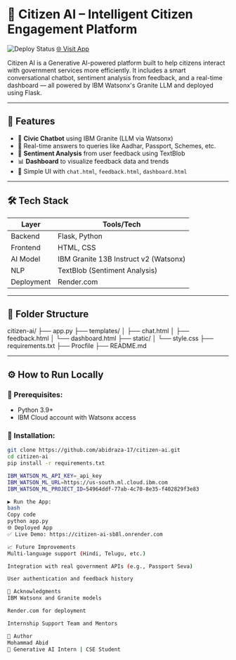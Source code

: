 # 🧠 Citizen AI – Intelligent Citizen Engagement Platform

![Deploy Status](https://img.shields.io/badge/Deployed-Online-success?style=flat-square&color=brightgreen)
[🌐 Visit App](https://citizen-ai-sb8l.onrender.com)

Citizen AI is a Generative AI-powered platform built to help citizens interact with government services more efficiently. It includes a smart conversational chatbot, sentiment analysis from feedback, and a real-time dashboard — all powered by IBM Watsonx's Granite LLM and deployed using Flask.

---

## 📌 Features

- 🤖 **Civic Chatbot** using IBM Granite (LLM via Watsonx)
- 💬 Real-time answers to queries like Aadhar, Passport, Schemes, etc.
- 🧠 **Sentiment Analysis** from user feedback using TextBlob
- 📊 **Dashboard** to visualize feedback data and trends
- 🎨 Simple UI with `chat.html`, `feedback.html`, `dashboard.html`

---

## 🛠 Tech Stack

| Layer     | Tools/Tech                         |
|-----------|------------------------------------|
| Backend   | Flask, Python                      |
| Frontend  | HTML, CSS                          |
| AI Model  | IBM Granite 13B Instruct v2 (Watsonx) |
| NLP       | TextBlob (Sentiment Analysis)      |
| Deployment| Render.com                         |

---

## 📂 Folder Structure
citizen-ai/
├── app.py
├── templates/
│ ├── chat.html
│ ├── feedback.html
│ └── dashboard.html
├── static/
│ └── style.css
├── requirements.txt
├── Procfile
├── README.md



---

## ⚙️ How to Run Locally

### 🔧 Prerequisites:
- Python 3.9+
- IBM Cloud account with Watsonx access

### 🚀 Installation:
```bash
git clone https://github.com/abidraza-17/citizen-ai.git
cd citizen-ai
pip install -r requirements.txt

IBM_WATSON_ML_API_KEY=_api_key
IBM_WATSON_ML_URL=https://us-south.ml.cloud.ibm.com
IBM_WATSON_ML_PROJECT_ID=54964ddf-77ab-4c70-8e35-f402829f3e83

▶ Run the App:
bash
Copy code
python app.py
🌐 Deployed App
✅ Live Demo: https://citizen-ai-sb8l.onrender.com

📈 Future Improvements
Multi-language support (Hindi, Telugu, etc.)

Integration with real government APIs (e.g., Passport Seva)

User authentication and feedback history

🤝 Acknowledgments
IBM Watsonx and Granite models

Render.com for deployment

Internship Support Team and Mentors

👤 Author
Mohammad Abid
💼 Generative AI Intern | CSE Student




